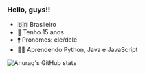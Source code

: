 ### Hello, guys!!

- 🇧🇷 Brasileiro
- 👨 Tenho 15 anos
- 🚹 Pronomes: ele/dele
- 👨‍💻 Aprendendo Python, Java e JavaScript


![Anurag's GitHub stats](https://github-readme-stats.vercel.app/api?username=TheAnders007&show_icons=true&theme=dark)

